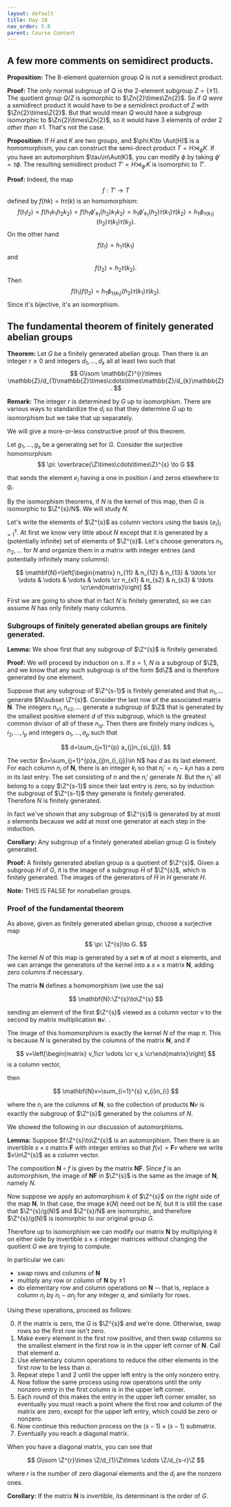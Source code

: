 ```yaml
---
layout: default
title: Day 10
nav_order: 5.8
parent: Course Content
---
```

## A few more comments on semidirect products.

**Proposition:** The 8-element quaternion group $Q$ is not a semidirect product.

**Proof:** The only normal subgroup of $Q$ is the 2-element subgroup $Z=\lbrace \pm 1\rbrace$.
The quotient group $Q/Z$ is isomorphic to $\Zn{2}\times\Zn{2}$.  So if $Q$ *were* a semidirect product
it would have to be a semidirect product of $Z$ with $\Zn{2}\times\Z{2}$.  But that would mean $Q$
would have a subgroup isomorphic to $\Zn{2}\times\Zn{2}$, so it would have $3$ elements of order $2$ *other than* $\pm 1$.
That's not the case.

**Proposition:** If $H$ and $K$ are two groups, and $\phi:K\to \Aut(H)$ is a homomorphism, you can construct the semi-direct product $T=H\rtimes_{\phi}K$.
If you have an automorphism $\tau\in\Aut(K)$, you can modify $\phi$ by taking $\phi'=\tau\phi$.  The resulting semidirect product
$T'=H\rtimes_{\phi'}K$ is isomorphic to $T'$. 

**Proof:**  Indeed, the map
$$
f:T'\to T
$$
defined by $f(hk)=h\tau(k)$ is an homomorphism:
$$
f(t_1t_2)=f(h_1 k_1 h_2 k_2)=f(h_1\phi'_{k_1}(h_2)k_1k_2)=h_{1}\phi'_{k_1}(h_2)\tau(k_1)\tau(k_2)=h_{1}\phi_{\tau(k_1)}(h_2)\tau(k_1)\tau(k_2).
$$
On the other hand
$$
f(t_1)=h_1\tau(k_1)
$$
and
$$
f(t_2)=h_2\tau(k_2).
$$
Then
$$
f(t_1)f(t_2)=h_1\phi_{\tau(k_1)}(h_2)\tau(k_1)\tau(k_2).
$$
Since it's bijective, it's an isomorphism.
## The fundamental theorem of finitely generated abelian groups

**Theorem:** Let $G$ be a finitely generated abelian group.  Then there is an integer $r\ge 0$
and integers $d_1,\ldots, d_k$ all at least two such that
$$
G\isom \mathbb{Z}^{r}\times \mathbb{Z}/d_{1}\mathbb{Z}\times\cdots\times\mathbb{Z}/d_{k}\mathbb{Z}.
$$

**Remark:** The integer $r$ is determined by $G$ up to isomorphism.  There are various ways to standardize
the $d_{i}$ so that they determine $G$ up to isomorphism but we take that up separately.

We will give a more-or-less constructive proof of this theorem. 

Let $g_1,\ldots, g_s$ be a generating set for $G$.  Consider the surjective homomorphism
$$
\pi: \overbrace{\Z\times\cdots\times\Z}^{s} \to G
$$

that sends the element $e_{i}$ having a one in position $i$ and zeros elsewhere to $g_{i}$. 

By the isomorphism theorems, if $N$ is the kernel of this map, then $G$ is isomorphic to $\Z^{s}/N$. 
We will study $N$.

Let's write the elements of $\Z^{s}$ as column vectors using the basis $\lbrace e_{i}\rbrace_{i=1}^{s}$. 
At first we know very little about $N$ except that it is generated by a (potentially infinite) set
of elements of $\Z^{s}$.  Let's choose generators $n_{1},n_{2},\ldots$ for $N$ and organize them in
a matrix with integer entries  (and potentially infinitely many columns):

$$
\mathbf{N}=\left[\begin{matrix} n_{11} & n_{12} & n_{13} & \ldots \cr
                     \vdots & \vdots & \vdots & \vdots \cr
                     n_{s1} & n_{s2} & n_{s3} & \ldots \cr\end{matrix}\right]
$$                     

First we are going to show that in fact $N$ is finitely generated, so we can assume $N$ has only finitely many columns. 

### Subgroups of finitely generated abelian groups are finitely generated. 

**Lemma:**  We show first that any subgroup of $\Z^{s}$ is finitely generated. 

**Proof:** We will proceed by induction on $s$.  If $s=1$, $N$ is a subgroup of $\Z$, and we know that any such subgroup is of the form $d\Z$ and is therefore generated by one element.  

Suppose that any subgroup of $\Z^{s-1}$
is finitely generated and that  $n_{1},\ldots$ generate $N\subset \Z^{s}$.  Consider the last row of the associated matrix $\mathbf{N}$. The integers $n_{s1},n_{s2},\ldots$ generate a subgroup of $\Z$  that is generated by 
the smallest positive element $d$ of this subgroup, which is the greatest common divisor of all of these $n_{sj}$. 
Then there are finitely many indices $i_1,i_2,\ldots,i_p$ and integers $a_{1},\ldots, a_{p}$ such that

$$
d=\sum_{j=1}^{p} a_{j}n_{si_{j}}.
$$

The vector $n=\sum_{j=1}^{p}a_{j}n_{i_{j}}\in N$ has $d$ as its last element.  For each column $n_{i}$ of $\mathbf{N}$,
there is an integer $k_{i}$ so that $n_{i}'=n_{i}-k_{i}n$ has a zero in its last entry. The set consisting of $n$
and the $n_{i}'$ generate $N$.  But the $n_{i}'$ all belong to a copy $\Z^{s-1}$ since their last entry is zero,
so by induction the subgroup of $\Z^{s-1}$ they generate is finitely generated.  
Therefore $N$ is finitely generated.

In fact we've shown that any subgroup of $\Z^{s}$ is generated by at most $s$ elements because we add at most one generator at each step in the induction.

**Corollary:** Any subgroup of a finitely generated abelian group $G$ is finitely generated.

**Proof:** A finitely generated abelian group is a quotient of $\Z^{s}$.  Given a subgroup $H$ of $G$,
it is the image of a subgroup $\tilde{H}$ of $\Z^{s}$, which is finitely generated.  The images of the generators
of $\tilde{H}$ in $H$ generate $H$.

**Note:** THIS IS FALSE for nonabelian groups.

### Proof of the fundamental theorem

As above, given as finitely generated abelian group, choose a surjective map

$$
\pi: \Z^{s}\to G.
$$

The kernel $N$ of this map is generated by a set $\mathbf{n}$ of at most $s$ elements, and we can arrange the generators of the kernel into a $s\times s$ matrix $\mathbf{N}$, adding zero columns if necessary.

The matrix $\mathbf{N}$ defines a homomorphism (we use the sa)

$$
\mathbf{N}:\Z^{s}\to\Z^{s}
$$

sending an element of the first $\Z^{s}$ viewed as a column vector $v$ to the second by matrix multiplication $\mathbf{n}v$. .  

The image of this homomorphism is exactly the kernel $N$ of the map $\pi$.  This is because $N$ is generated
by the columns of the matrix $\mathbf{N}$, and if

$$
v=\left[\begin{matrix} v_1\cr \vdots \cr v_s \cr\end{matrix}\right]
$$ is a column vector, 

then 

$$
\mathbf{N}v=\sum_{i=1}^{s} v_{i}n_{i}
$$

where the $n_{i}$ are the columns of $\mathbf{N}$, so the collection of products $\mathbf{N}v$ is exactly the subgroup
of $\Z^{s}$ generated by the columns of $N$.

We showed the following in our discussion of automorphisms.

**Lemma:** Suppose $f:\Z^{s}\to\Z^{s}$ is an automorphism.  Then there is an invertible $s\times s$ matrix
$\mathbf{F}$ with integer entries so that $f(v)=\mathbf{F}v$ where we write $v\in\Z^{s}$ as a column vector.

The composition $\mathbf{N}\circ f$ is given by the matrix $\mathbf{N}\mathbf{F}$.  Since $f$ is an automorphism,
the image of $\mathbf{N}\mathbf{F}$ in $\Z^{s}$ is the same as the image of $\mathbf{N}$, namely $N$.

Now suppose we apply an automorphism $k$ of $\Z^{s}$ on the right side of the map $\mathbf{N}$.  In that case,
the image $k(N)$ need not be $N$, but it is still the case that $\Z^{s}/g(N)$ and $\Z^{s}/N$ are isomorphic,
and therefore $\Z^{s}/g(N)$ is isomorphic to our original group $G$.

Therefore up to isomorphism we can modify our matrix $\mathbf{N}$ by multiplying it on either side
by invertible $s\times s$ integer matrices without changing the quotient $G$ we are trying to compute.

In particular we can:

- swap rows and columns of $\mathbf{N}$
- multiply any row or column of $\mathbf{N}$ by $\pm 1$
- do elementary row and column operations on $\mathbf{N}$ -- that is, replace a column $n_{i}$ by $n_{i}-an_{j}$ for
any integer $a$, and similarly for rows.

Using these operations, proceed as follows:

0. If the matrix is zero, the $G$ is $\Z^{s}$ and we're done.  Otherwise, swap rows so the first row isn't zero.
1. Make every element in the first row positive, and then swap columns so the smallest element in the first row is in the upper left corner of $\mathbf{N}$.  Call that element $a$.
2. Use elementary column operations to reduce the other elements in the first row to be less than $a$.
3. Repeat steps $1$ and $2$ until the upper left entry is the only nonzero entry.
4. Now follow the same process using row operations until the only nonzero entry in the first column is in the upper left corner.
5. Each round of this makes the entry in the upper left corner smaller, so eventually you must reach a point
where the first row and column of the matrix are zero, except for the upper left entry, which could be zero or nonzero.
6. Now continue this reduction process on the $(s-1)\times (s-1)$ submatrix.
7. Eventually you reach a diagonal matrix.  

When you have a diagonal matrix, you can see that 

$$
G\isom \Z^{r}\times \Z/d_{1}\Z\times \cdots \Z/d_{s-r}\Z
$$ 

where $r$ is the number of zero diagonal elements and the $d_{i}$ are the nonzero ones.

**Corollary:** If the matrix $\mathbf{N}$ is invertible, its determinant is the order of $G$.

